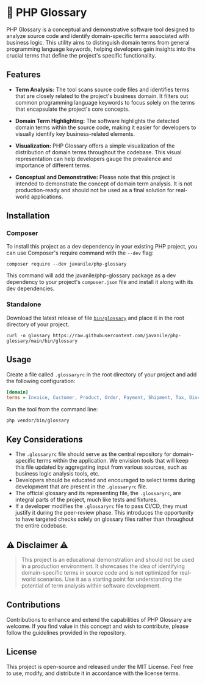 # 📖 PHP Glossary

PHP Glossary is a conceptual and demonstrative software tool designed to analyze source code 
and identify domain-specific terms associated with business logic. 
This utility aims to distinguish domain terms from general programming language keywords, 
helping developers gain insights into the crucial terms that define the project's specific functionality.

## Features

* **Term Analysis:** The tool scans source code files and identifies terms that are closely related to the project's business domain. It filters out common programming language keywords to focus solely on the terms that encapsulate the project's core concepts.

* **Domain Term Highlighting:** The software highlights the detected domain terms within the source code, making it easier for developers to visually identify key business-related elements.

* **Visualization:** PHP Glossary offers a simple visualization of the distribution of domain terms throughout the codebase. This visual representation can help developers gauge the prevalence and importance of different terms.

* **Conceptual and Demonstrative:** Please note that this project is intended to demonstrate the concept of domain term analysis. It is not production-ready and should not be used as a final solution for real-world applications.

## Installation

### Composer

To install this project as a dev dependency in your existing PHP project, you can use Composer's require command with the `--dev` flag:

```shell
composer require --dev javanile/php-glossary
```

This command will add the javanile/php-glossary package as a dev dependency to your project's `composer.json` file and install it along with its dev dependencies.

### Standalone

Download the latest release of file [`bin/glossary`](https://raw.githubusercontent.com/javanile/php-glossary/main/bin/glossary) and place it in the root directory of your project. 

```shell
curl -o glossary https://raw.githubusercontent.com/javanile/php-glossary/main/bin/glossary
```

## Usage

Create a file called `.glossaryrc` in the root directory of your project and add the following configuration:

```ini
[domain]
terms = Invoice, Customer, Product, Order, Payment, Shipment, Tax, Discount
``` 

Run the tool from the command line:

```shell
php vendor/bin/glossary
```

## Key Considerations

* The `.glossaryrc` file should serve as the central repository for domain-specific terms within the application. We envision tools that will keep this file updated by aggregating input from various sources, such as business logic analysis tools, etc.
* Developers should be educated and encouraged to select terms during development that are present in the `.glossaryrc` file.
* The official glossary and its representing file, the `.glossaryrc`, are integral parts of the project, much like tests and fixtures.
* If a developer modifies the `.glossaryrc` file to pass CI/CD, they must justify it during the peer-review phase. This introduces the opportunity to have targeted checks solely on glossary files rather than throughout the entire codebase.

## ⚠️ Disclaimer ⚠️

> This project is an educational demonstration and should not be used in a production environment. 
> It showcases the idea of identifying domain-specific terms in source code and is not optimized for real-world scenarios. 
> Use it as a starting point for understanding the potential of term analysis within software development.

## Contributions

Contributions to enhance and extend the capabilities of PHP Glossary are welcome. 
If you find value in this concept and wish to contribute, please follow the guidelines provided in the repository.

## License

This project is open-source and released under the MIT License. Feel free to use, modify, and distribute it in accordance with the license terms.
